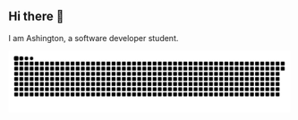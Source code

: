 ## Hi there 👋

I am Ashington, a software developer student.


![Snake animation](https://github.com/Lucbm99/Lucbm99/blob/output/github-contribution-grid-snake.svg)

